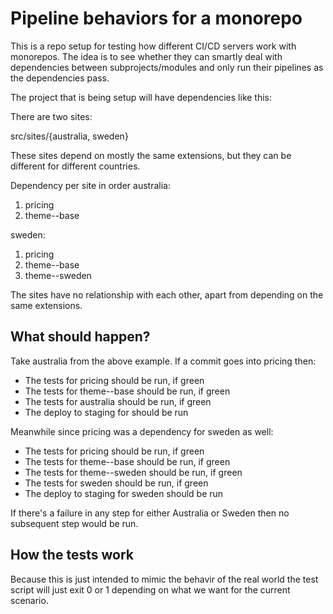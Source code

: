 # Pipeline behaviors for a monorepo

This is a repo setup for testing how different CI/CD servers work with
monorepos. The idea is to see whether they can smartly deal with
dependencies between subprojects/modules and only run their pipelines
as the dependencies pass.

The project that is being setup will have dependencies like this:

There are two sites:

src/sites/{australia, sweden}

These sites depend on mostly the same extensions, but they can be 
different for different countries.

Dependency per site in order
australia:
  1. pricing
  2. theme--base

sweden:
  1. pricing
  2. theme--base
  3. theme--sweden

The sites have no relationship with each other, apart from depending on
the same extensions.

## What should happen?

Take australia from the above example. If a commit goes into pricing then:

- The tests for pricing should be run, if green
- The tests for theme--base should be run, if green
- The tests for australia should be run, if green
- The deploy to staging for should be run

Meanwhile since pricing was a dependency for sweden as well:

- The tests for pricing should be run, if green
- The tests for theme--base should be run, if green
- The tests for theme--sweden should be run, if green
- The tests for sweden should be run, if green
- The deploy to staging for sweden should be run

If there's a failure in any step for either Australia or Sweden then
no subsequent step would be run.

## How the tests work

Because this is just intended to mimic the behavir of the real world the
test script will just exit 0 or 1 depending on what we want for the current 
scenario.
